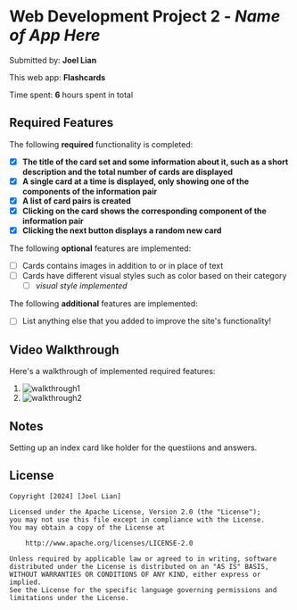 # Web Development Project 2 - *Name of App Here*

Submitted by: **Joel Lian**

This web app: **Flashcards**

Time spent: **6** hours spent in total

## Required Features

The following **required** functionality is completed:

- [x] **The title of the card set and some information about it, such as a short description and the total number of cards are displayed**
- [x] **A single card at a time is displayed, only showing one of the components of the information pair**
- [x] **A list of card pairs is created**
- [x] **Clicking on the card shows the corresponding component of the information pair**
- [x] **Clicking the next button displays a random new card**

The following **optional** features are implemented:

- [ ] Cards contains images in addition to or in place of text
- [ ] Cards have different visual styles such as color based on their category
  - [ ] *visual style implemented*

The following **additional** features are implemented:

* [ ] List anything else that you added to improve the site's functionality!

## Video Walkthrough

Here's a walkthrough of implemented required features:
1. ![walkthrough1](https://github.com/joellian/Flashcards/assets/65100772/cc5e995e-db67-4a67-89f4-b50c05081a3b)
2. ![walkthrough2](https://github.com/joellian/Flashcards/assets/65100772/1ee9bc7d-0aee-4fdd-9a91-29965c48eb55)


## Notes

Setting up an index card like holder for the questiions and answers. 

## License

    Copyright [2024] [Joel Lian]

    Licensed under the Apache License, Version 2.0 (the "License");
    you may not use this file except in compliance with the License.
    You may obtain a copy of the License at

        http://www.apache.org/licenses/LICENSE-2.0

    Unless required by applicable law or agreed to in writing, software
    distributed under the License is distributed on an "AS IS" BASIS,
    WITHOUT WARRANTIES OR CONDITIONS OF ANY KIND, either express or implied.
    See the License for the specific language governing permissions and
    limitations under the License.
